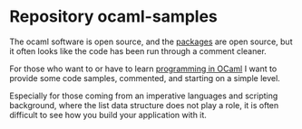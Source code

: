 Repository ocaml-samples
=======================

The ocaml software is open source, and the [packages](https://opam.ocaml.org/) are open source,
but it often looks like the code has been run through a comment cleaner.

For those who want to or have to learn [programming in OCaml](http://ocaml.org) I want to
provide some code samples, commented, and starting on a simple level.

Especially for those coming from an imperative languages and scripting background, where the list data
structure does not play a role, it is often difficult to see how you build your application
with it.

